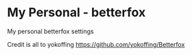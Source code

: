 # My Personal - betterfox
My personal betterfox settings

Credit is all to yokoffing
https://github.com/yokoffing/Betterfox
